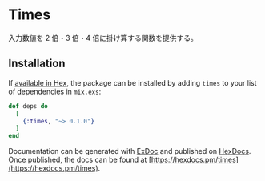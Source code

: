 # Times

入力数値を 2 倍・3 倍・4 倍に掛け算する関数を提供する。

## Installation

If [available in Hex](https://hex.pm/docs/publish), the package can be installed
by adding `times` to your list of dependencies in `mix.exs`:

```elixir
def deps do
  [
    {:times, "~> 0.1.0"}
  ]
end
```

Documentation can be generated with [ExDoc](https://github.com/elixir-lang/ex_doc)
and published on [HexDocs](https://hexdocs.pm). Once published, the docs can
be found at [https://hexdocs.pm/times](https://hexdocs.pm/times).
